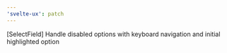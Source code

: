 ```yaml
---
'svelte-ux': patch
---
```


[SelectField] Handle disabled options with keyboard navigation and initial highlighted option

